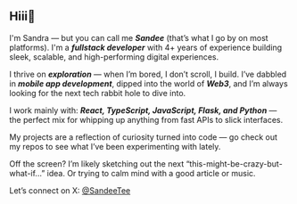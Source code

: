 ## Hiii👋

<p>

I'm Sandra — but you can call me ***Sandee*** (that’s what I go by on most platforms). I'm a ***fullstack developer*** with 4+ years of experience building sleek, scalable, and high-performing digital experiences.

I thrive on ***exploration*** — when I’m bored, I don’t scroll, I build. I’ve dabbled in ***mobile app development***, dipped into the world of ***Web3***, and I’m always looking for the next tech rabbit hole to dive into.

I work mainly with:
***React, TypeScript, JavaScript, Flask, and Python*** — the perfect mix for whipping up anything from fast APIs to slick interfaces.

My projects are a reflection of curiosity turned into code — go check out my repos to see what I’ve been experimenting with lately.

Off the screen? I’m likely sketching out the next “this-might-be-crazy-but-what-if...” idea. Or trying to calm mind with a good article or music.

Let’s connect on X: <a href="https://twitter.com/_SandeeTee_">@SandeeTee</a>

